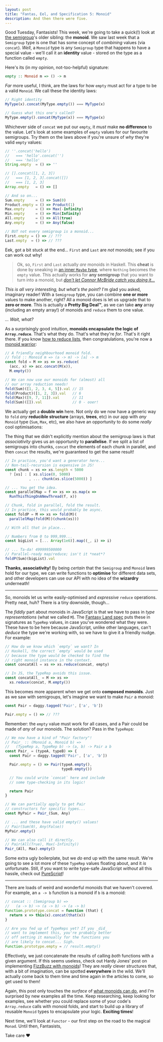 ```yaml
---
layout: post
title: "Fantas, Eel, and Specification 5: Monoid"
description: And then there were five.
---
```


Good Tuesday, Fantasists! This week, we're going to take a quick(!) look at [the semigroup](/2017/03/13/fantas-eel-and-specification-4/)'s older sibling: the **monoid**. We saw last week that a `Semigroup` type is one that has some concept of _combining_ values (via `concat`). _Well_, a `Monoid` type is any `Semigroup` type that happens to have a special value - we'll call it an **identity** value - stored on the type as a function called `empty`.

Here's its (in my opinion, not-too-helpful) signature:

```haskell
empty :: Monoid m => () -> m
```

_Far_ more useful, I think, are the laws for how `empty` must act for a type to be a valid `Monoid`. We call these the identity laws:

```javascript
// Right identity
MyType(x).concat(MyType.empty()) === MyType(x)

// Guess what this one's called?
MyType.empty().concat(MyType(x)) === MyType(x)
```

Whichever side of `concat` we put our `empty`, it _must_ make **no difference** to the value. Let's look at some examples of `empty` values for our favourite semigroups. Try them on the laws above if you're unsure of _why_ they're valid `empty` values:

```javascript
// ''.concat('hello')
//   === 'hello'.concat('')
//   === 'hello'
String.empty  = () => ''

// [].concat([1, 2, 3])
//   === [1, 2, 3].concat([])
//   === [1, 2, 3]
Array.empty   = () => []

// And so on...
Sum.empty     = () => Sum(0)
Product.empty = () => Product(1)
Max.empty     = () => Max(-Infinity)
Min.empty     = () => Min(Infinity)
All.empty     = () => All(true)
Any.empty     = () => Any(false)

// BUT not every semigroup is a monoid...
First.empty = () => // ???
Last.empty  = () => // ???
```

Eek, got a bit stuck at the end... `First` and `Last` are _not_ monoids; see if you can work out why!

> Ok, so, `First` and `Last` actually _are_ monoids in Haskell. This **cheat** is done by sneaking in [an inner `Maybe` type](https://hackage.haskell.org/package/base-4.9.1.0/docs/src/Data.Monoid.html#line-189), where `Nothing` becomes the `empty` value. This actually works for **any semigroup** that you want to turn into a monoid, but _[don't let Connor McBride catch you doing it...](https://youtu.be/VXl0EEd8IcU?t=11m17s)_

_This is all very interesting, but what's the point_? I'm glad you asked, imaginary reader! With a `Semigroup` type, you can combine **one or more** values to make another, right? All a monoid does is let us upgrade that to **zero or more**. This is actually a **Pretty Big Deal™**, as we can take **any** array (including an empty array!) of monoids and `reduce` them to one value.

_... Wait, what?_

As a surprisingly good intuition, **monoids encapsulate the logic of `Array.reduce`**. That's what they do. That's what they're _for_. That's it right there. If you know [how to reduce lists](/2017/02/24/reductio-and-abstract-em/), then congratulations, you're now a [monoid warrior](http://tardis.wikia.com/wiki/Monoid):

```javascript
// A friendly neighbourhood monoid fold.
// fold :: Monoid m => (a -> m) -> [a] -> m
const fold = M => xs => xs.reduce(
  (acc, x) => acc.concat(M(x)),
  M.empty())

// We can now use our monoids for (almost) all
// our array reduction needs!
fold(Sum)([1, 2, 3, 4, 5]).val // 15
fold(Product)([1, 2, 3]).val   // 6
fold(Max)([9, 7, 11]).val      // 11
fold(Sum)([]).val              // 0 - ooer!
```

We actually get a **double win** here. Not only do we now have a generic way to `fold` _any_ **reducible structure** (arrays, **trees**, etc) in our app with _any_ `Monoid` type (`Sum`, `Max`, etc), we also have an opportunity to do some _really_ cool optimisations:

The thing that we didn't explicitly mention about the semigroup laws is that _associativity_ gives us an opportunity to **parallelise**. If we split a list of semigroups into chunks, `concat` the elements of each chunk in parallel, and then `concat` the results, we're guaranteed to get the same result!

```javascript
// In practice, you'd want a generator here...
// Non-tail-recursion is expensive in JS!
const chunk = xs => xs.length < 5000
  ? [xs] : [ xs.slice(0, 5000)
           , ... chunk(xs.slice(5000)) ]

// ... You get the idea.
const parallelMap = f => xs => xs.map(x =>
  RunThisThingOnANewThread(f, x))

// Chunk, fold in parallel, fold the result.
// In practice, this would probably be async.
const foldP = M => xs => fold(M)(
  parallelMap(fold(M))(chunk(xs)))

// With all that in place...

// Numbers from 0 to 999,999...
const bigList = [... Array(1e6)].map((_, i) => i)

// ... Ta-da! 499999500000
// Parallel-ready map/reduce; isn't it *neat*?
foldP(Sum)(bigList).val
```

**Thanks, associativity!** By being _certain_ that the `Semigroup` and `Monoid` laws hold for our type, we can write functions to **optimise** for different data sets, and other developers can use our API with no idea of the **wizardry** underneath!

---

So, monoids let us write easily-optimised and _expressive_ `reduce` operations. Pretty neat, huh? There is a tiny downside, though...

The _fiddly_ part about monoids in JavaScript is that we have to pass in _type representations_ (what we called `M`). The [Fantasy Land spec](https://github.com/fantasyland/fantasy-land) puts these in signatures as `TypeRep` values, in case you've wondered what they were. These have to be here because JavaScript, unlike other languages, can't _deduce_ the type we're working with, so we have to give it a friendly nudge. For example:

```javascript
// How do we know which `empty` we want? In
// Haskell, the correct `empty` would be used
// because the type would be checked to find the
// right monoid instance in the context.
const concatAll = xs => xs.reduce(concat, empty)

// In JS, the TypeRep avoids this issue.
const concatAll_ = M => xs =>
  xs.reduce(concat, M.empty())
```

This becomes more apparent when we get onto **composed monoids**. Just as we saw with semigroups, let's imagine we want to make `Pair` a monoid:

```javascript
const Pair = daggy.tagged('Pair', ['a', 'b'])

Pair.empty = () => // ???
```

Remember: the `empty` value must work for all cases, and a Pair could be made of _any_ of our monoids. The solution? Pass in the `TypeRep`s:

```javascript
// We now have a kind of "Pair factory"!
// Pair_ :: (Monoid a, Monoid b) =>
//   (TypeRep a, TypeRep b) -> (a, b) -> Pair a b
const Pair_ = (typeA, typeB) => {
  const Pair = daggy.tagged('Pair', ['a', 'b'])

  Pair.empty = () => Pair(typeA.empty(),
                          typeB.empty())

  // You could write `concat` here and include
  // some type-checking in its logic!

  return Pair
}

// We can partially apply to get Pair
// constructors for specific types...
const MyPair = Pair_(Sum, Any)

// ... and these have valid empty() values!
// Pair(Sum(0), Any(False))
MyPair.empty()

// We can also call it directly.
// Pair(All(True), Max(-Infinity))
Pair_(All, Max).empty()
```

Some extra ugly boilerplate, but we _do_ end up with the same result. We're going to see a lot more of these `TypeRep` values floating about, and it _is_ unfortunate. Still, if you want to write type-safe JavaScript _without_ all this hassle, check out [PureScript](http://www.purescript.org)!

---

There are loads of weird and wonderful monoids that we haven't covered. For example, an `a -> b` function is a monoid if `b` is a monoid:

```javascript
// concat :: (Semigroup b) =>
//   (a -> b) ~> (a -> b) -> (a -> b)
Function.prototype.concat = function (that) {
  return x => this(x).concat(that(x))
}

// Are you fed up of TypeReps yet? If you _did_
// want to implement this, you're probably better
// off setting it manually for the functions you
// are likely to concat... Sigh.
Function.prototype.empty = // result.empty()
```

Effectively, we just concatenate the results of calling _both_ functions with a given argument. If this seems useless, check out Hardy Jones' post on implementing [FizzBuzz with monoids](https://joneshf.github.io/programming/2014/09/24/FizzBuzz-With-Semigroups-And-Apply.html)! They are _really_ clever structures that, with a bit of imagination, can be spotted **everywhere** in the wild. We'll actually come back to them time and time again in the articles to come, so get used to them!

Again, this post only touches the _surface_ of [what monoids can do](https://www.youtube.com/watch?v=moAfgDFVLUs), and I'm surprised by new examples all the time. Keep researching, keep looking for examples, see whether you could replace some of your code's `Array.reduce` calls with monoid folds, and start to build up a library of reusable `Monoid` types to encapsulate your logic. **Exciting times**!

Next time, we'll look at `Functor` - our first step on the road to the magical `Monad`. Until then, Fantasists,

Take care &hearts;
